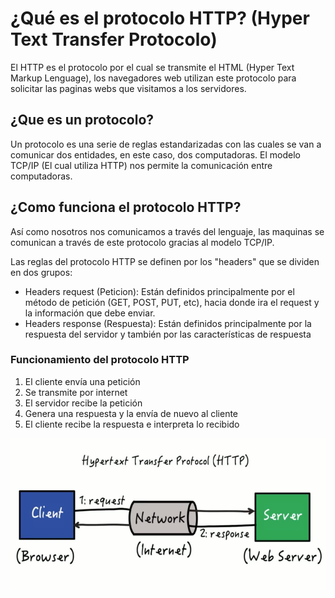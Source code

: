 # ¿Qué es el protocolo HTTP? (Hyper Text Transfer Protocolo)

El HTTP es el protocolo por el cual se transmite el HTML (Hyper Text Markup Lenguage), los navegadores web utilizan este protocolo para solicitar las paginas webs que visitamos a los servidores.

## ¿Que es un protocolo?

Un protocolo es una serie de reglas estandarizadas con las cuales se van a comunicar dos entidades, en este caso, dos computadoras. El modelo TCP/IP (El cual utiliza HTTP) nos permite la comunicación entre computadoras.

## ¿Como funciona el protocolo HTTP?

Así como nosotros nos comunicamos a través del lenguaje, las maquinas se comunican a través de este protocolo gracias al modelo TCP/IP.

Las reglas del protocolo HTTP se definen por los "headers" que se dividen en dos grupos:

- Headers request (Peticion): Están definidos principalmente por el método de petición (GET, POST, PUT, etc), hacia donde ira el request y la información que debe enviar.
- Headers response (Respuesta): Están definidos principalmente por la respuesta del servidor y también por las características de respuesta

### Funcionamiento del protocolo HTTP

1. El cliente envía una petición
2. Se transmite por internet
3. El servidor recibe la petición
4. Genera una respuesta y la envía de nuevo al cliente
5. El cliente recibe la respuesta e interpreta lo recibido

![Funcionamiento del protocolo HTTP](Images/image4.png)

